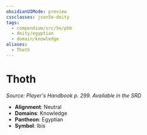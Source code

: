 ```yaml
---
obsidianUIMode: preview
cssclasses: json5e-deity
tags:
  - compendium/src/5e/phb
  - deity/egyptian
  - domain/knowledge
aliases:
  - Thoth
---
```

# Thoth
*Source: Player's Handbook p. 299. Available in the <span title='Systems Reference Document (5.1)'>SRD</span>* 

- **Alignment**: Neutral
- **Domains**: Knowledge
- **Pantheon**: Egyptian
- **Symbol**: Ibis
